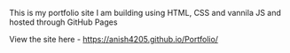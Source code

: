 This is my portfolio site I am building using HTML, CSS and vannila JS and hosted through GitHub Pages

View the site here - https://anish4205.github.io/Portfolio/
